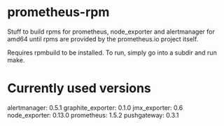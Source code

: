 # prometheus-rpm
Stuff to build rpms for prometheus, node_exporter and alertmanager for amd64 until rpms are provided by the prometheus.io project itself.

Requires rpmbuild to be installed. To run, simply go into a subdir and run make. 

# Currently used versions

alertmanager: 0.5.1
graphite_exporter: 0.1.0
jmx_exporter: 0.6
node_exporter: 0.13.0
prometheus: 1.5.2
pushgateway: 0.3.1

